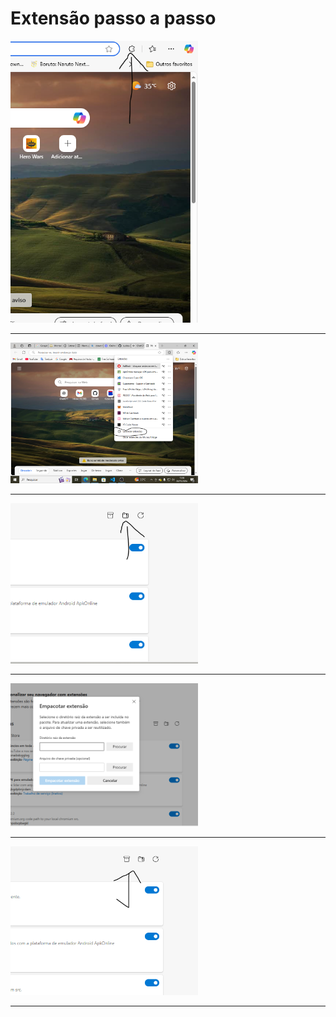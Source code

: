 <h1>Extensão passo a passo</h1>

<img src='./1p.PNG' alt='Imagem 1' width='300'>
  <br>
  <hr>
    
<img src='./2p.PNG' alt='Imagem 2' width='300'>
  <br>
  <hr>

<img src='./3p.PNG' alt='Imagem 3' width='300'>
  <br>
  <hr>

<img src='./4p.PNG' alt='Imagem 4' width='300'>
  <br>
  <hr>

  <img src='./5pp.PNG' alt='Imagem 5' width='300'>
  <br>
  <hr>
